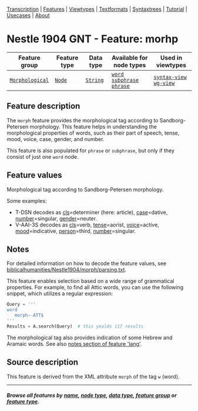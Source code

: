 <a name="start"></a>
<div class="hidden-content">
<a href="../transcription.md">Transcription</a> | <a href="README.md#start">Features</a> | <a href="../viewtypes.md#start">Viewtypes</a> | <a href="../textformats.md#start">Textformats</a> |  <a href="../syntaxtrees.md#start">Syntaxtrees</a> | <a href="../../tutorial/README.md#start">Tutorial</a> | <a href="../usecases/README.md#start">Usecases</a> | <a href="../about.md#start">About</a>
</div>

# Nestle 1904 GNT - Feature: morhp

Feature group | Feature type | Data type | Available for node types | Used in viewtypes
---  | --- | --- | --- | ---
[`Morphological`](featuresbygroup.md#morphological-features) | [`Node`](featuresbyfeaturetype.md#node-features) | [`String`](featuresbydatatype.md#string-datatype) | [`word`](featuresbynodetype.md#word-nodes) [`subphrase`](featuresbynodetype.md#subphrase-nodes) [`phrase`](featuresbynodetype.md#phrase-nodes) | [`syntax-view`](../syntax-view.md#start) [`wg-view`](../wg-view.md#start)

## Feature description

The `morph` feature provides the morphological tag according to Sandborg-Petersen morphology. This feature helps in understanding the morphological properties of words, such as their part of speech, tense, mood, voice, case, gender, and number.

This feature is also populated for `phrase` or `subphrase`, but only if they consist of just one `word` node.

## Feature values

Morphological tag according to Sandborg-Petersen morphology.

Some examples:
 - T-DSN decodes as [cls](cls.md#start)=determiner (here: article), [case](case.md#start)=dative, [number](number.md#start)=singular, [gender](gender.md#start)=neuter.
 - V-AAI-3S decodes as [cls](cls.md#start)=verb, [tense](tense.md#start)=aorist, [voice](voice.md#start)=active, [mood](mood.md#start)=indicative, [person](person.md#start)=third, [number](number.md#start)=singular.

## Notes

For detailed information on how to decode the feature values, see [biblicalhumanities/Nestle1904/morph/parsing.txt](https://github.com/biblicalhumanities/Nestle1904/blob/master/morph/parsing.txt).

This feature enables selection based on a wide range of grammatical properties. For example, to find all Attic words, you can use the following snippet, which utilizes a regular expression:

```python
Query = '''
word
   morph~-ATT$
'''
Results = A.search(Query)  # this yealds 117 results
```

The morphological tag also provides indication of some Hebrew and Aramaic words. See also [notes section of feature 'lang'](lang.md#note).

## Source description

This feature is derived from the XML attribute `morph` of the tag `w` (word).

---
#### *Browse all features by [name](featuresbyname.md#start), [node type](featuresbynodetype.md#start), [data type](featuresbydatatype.md#start), [feature group](featuresbygroup.md#start) or [feature type](featuresbyfeaturetype.md#start).*

